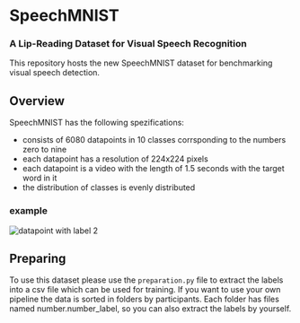 # SpeechMNIST
### A Lip-Reading Dataset for Visual Speech Recognition
This repository hosts the new SpeechMNIST dataset for benchmarking visual speech detection. 
## Overview
SpeechMNIST has the following spezifications:
- consists of 6080 datapoints in 10 classes corrsponding to the numbers zero to nine
- each datapoint has a resolution of 224x224 pixels
- each datapoint is a video with the length of 1.5 seconds with the target word in it
- the distribution of classes is evenly distributed
### example

![datapoint with label 2](https://github.com/lohikaeaerme/SpeechMNIST/assets/35666743/faa70961-ec16-44bc-8437-cb88175039c4)


## Preparing
To use this dataset please use the `preparation.py` file to extract the labels into a csv file which can be used for training. 
If you want to use your own pipeline the data is sorted in folders by participants. Each folder has files named number.number_label, so you can also extract the labels by yourself.
